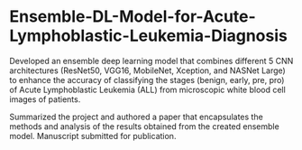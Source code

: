 # Ensemble-DL-Model-for-Acute-Lymphoblastic-Leukemia-Diagnosis

Developed an ensemble deep learning model that combines different 5 CNN architectures (ResNet50, VGG16, MobileNet, Xception, and NASNet Large) to enhance the accuracy of classifying the stages (benign, early, pre, pro) of Acute Lymphoblastic Leukemia (ALL) from microscopic white blood cell images of patients.

Summarized the project and authored a paper that encapsulates the methods and analysis of the results obtained from the created ensemble model. Manuscript submitted for publication.
